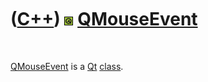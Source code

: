 



 

 

 

 

 

([C++](Cpp.md)) ![Qt](PicQt.png) [QMouseEvent](CppQMouseEvent.md)
===================================================================

 

[QMouseEvent](CppQMouseEvent.md) is a [Qt](CppQt.md)
[class](CppClass.md).

 

 

 

 

 





 



